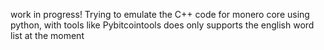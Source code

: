 work in progress!
Trying to emulate the C++ code for monero core using python, with tools like Pybitcointools does
only supports the english word list at the moment